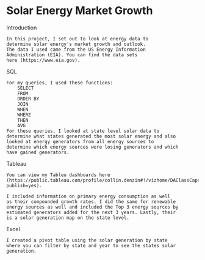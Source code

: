 # Solar Energy Market Growth

Introduction

    In this project, I set out to look at energy data to
    determine solar energy's market growth and outlook.
    The data I used came from the US Energy Information
    Administration (EIA). You can find the data sets
    here (https://www.eia.gov).

SQL

    For my queries, I used these functions:
        SELECT
        FROM 
        ORDER BY
        JOIN
        WHEN
        WHERE
        THEN
        AVG
    For these queries, I looked at state level solar data to
    determine what states generated the most solar energy and also
    looked at energy generators from all energy sources to 
    determine which energy sources were losing generators and which
    have gained generators.

Tableau

    You can view my Tableu dashboards here (https://public.tableau.com/profile/collin.denzin#!/vizhome/DAClassCapstone/PrimaryEnergyMarketOverview?publish=yes).

    I included information on primary energy consumption as well
    as their compounded growth rates. I did the same for renewable
    energy sources as well and included the Top 3 energy sources by
    estimated generators added for the next 3 years. Lastly, their
    is a solar generation map on the state level.

Excel

    I created a pivot table using the solar generation by state 
    where you can filter by state and year to see the states solar
    generation.
